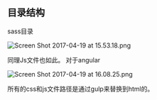 ## 目录结构
sass目录

![Screen Shot 2017-04-19 at 15.53.18.png](http://upload-images.jianshu.io/upload_images/615807-f1fb836b03991a43.png?imageMogr2/auto-orient/strip%7CimageView2/2/w/1240)


同理Js文件也如此。
对于angular

![Screen Shot 2017-04-19 at 16.08.25.png](http://upload-images.jianshu.io/upload_images/615807-08e2353cca442c69.png?imageMogr2/auto-orient/strip%7CimageView2/2/w/1240)



所有的css和js文件路径是通过gulp来替换到html的。
